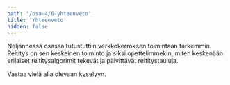 ```yaml
---
path: '/osa-4/6-yhteenveto'
title: 'Yhteenveto'
hidden: false
---
```



Neljännessä osassa tutustuttiin verkkokerroksen toimintaan tarkemmin. Reititys on sen keskeinen toiminto ja siksi opettelimmekin, miten keskenään erilaiset reititysalgorimit tekevät ja päivittävät reititystauluja.


Vastaa vielä alla olevaan kyselyyn.

<quiz id="04c048cd-c859-53a9-ab0b-44efb1fc5afe"></quiz>

